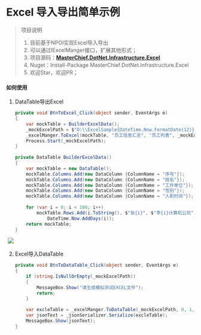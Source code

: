 # Excel 导入导出简单示例
> 项目说明
>
> 1. 目前基于NPOI实现Excel导入导出
> 2. 可以通过IExcelManger接口，扩展其他形式；
> 3. 项目源码：[**MasterChief.DotNet.Infrastructure.Excel**](https://github.com/YanZhiwei/MasterChief/tree/master/MasterChief.DotNet.Infrastructure.Excel)
> 4. Nuget：Install-Package MasterChief.DotNet.Infrastructure.Excel
> 5. 欢迎Star，欢迎PR；

#### 如何使用

1. DataTable导出Excel

   ```c#
   private void BtnToExcel_Click(object sender, EventArgs e)
   {
       var mockTable = BuilderExcelData();
       _mockExcelPath = $"D:\\ExcelSample{DateTime.Now.FormatDate(12)}.xls";
       _excelManger.ToExcel(mockTable, "员工信息汇总", "员工列表", _mockExcelPath);
       Process.Start(_mockExcelPath);
   }
    
   private DataTable BuilderExcelData()
   {
       var mockTable = new DataTable();
       mockTable.Columns.Add(new DataColumn {ColumnName = "序号"});
       mockTable.Columns.Add(new DataColumn {ColumnName = "姓名"});
       mockTable.Columns.Add(new DataColumn {ColumnName = "工作单位"});
       mockTable.Columns.Add(new DataColumn {ColumnName = "性别"});
       mockTable.Columns.Add(new DataColumn {ColumnName = "入职时间"});
    
       for (var i = 0; i < 100; i++)
           mockTable.Rows.Add(i.ToString(), $"张{i}", $"李{i}计算机公司", i % 2 == 0 ? "男" : "女",
               DateTime.Now.AddDays(i));
       return mockTable;
   }
   ```

​       ![](https://845n1a.dm.files.1drv.com/y4mfwfj5Ba0Y2KQLZoyW7I8f1mw5Z2m6KuAIyOiNPiVwzFMtqXPrHGQ2sCa3Ugl0OpcV-Tr0Y1Qbcf009TqtkwLQPcmaAg0Y7jM5guS7e9GYC_mbPLnBUgxxob4IbYrVoxxGh_Vfad2nwRX0wmI1clxx1cgFd4Xpoc_clXpOjJ8zZ1zj4Q_099E6Sk2ucuzpXJt3KRzYlo1TgCtotELq1roDg?width=745&height=982&cropmode=none)

2. Excel导入DataTable

   ```c#
   private void BtnToDataTable_Click(object sender, EventArgs e)
   {
       if (string.IsNullOrEmpty(_mockExcelPath))
       {
           MessageBox.Show("请生成模拟测试EXCEL文件");
           return;
       }
    
       var excleTable = _excelManger.ToDataTable(_mockExcelPath, 0, 1, 2);
       var jsonText = _jsonSerializer.Serialize(excleTable);
       MessageBox.Show(jsonText);
   }
   ```

